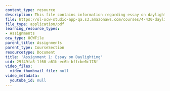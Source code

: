 ```yaml
---
content_type: resource
description: This file contains information regarding essay on daylighting.
file: https://ol-ocw-studio-app-qa.s3.amazonaws.com/courses/4-430-daylighting-spring-2012/29f49fa31f60a61bec6bbffcbe0c178f_MIT4_430S12_hw1.pdf
file_type: application/pdf
learning_resource_types:
- Assignments
ocw_type: OCWFile
parent_title: Assignments
parent_type: CourseSection
resourcetype: Document
title: 'Assignment 1: Essay on Daylighting'
uid: 29f49fa3-1f60-a61b-ec6b-bffcbe0c178f
video_files:
  video_thumbnail_file: null
video_metadata:
  youtube_id: null
---
```

